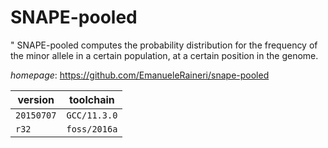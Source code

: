 # SNAPE-pooled

" SNAPE-pooled computes the probability distribution for the frequency of the minor allele in a certain population, at a certain position in the genome.

*homepage*: <https://github.com/EmanueleRaineri/snape-pooled>

version | toolchain
--------|----------
``20150707`` | ``GCC/11.3.0``
``r32`` | ``foss/2016a``
